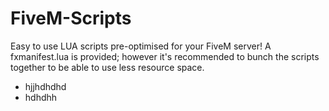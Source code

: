 # FiveM-Scripts

Easy to use LUA scripts pre-optimised for your FiveM server! A fxmanifest.lua is provided; however it's recommended to bunch the scripts together to be able to use less resource space.

* hjjhdhdhd
* hdhdhh